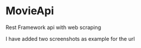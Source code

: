 # MovieApi
Rest Framework api with web scraping


I have added two screenshots as example for the url

